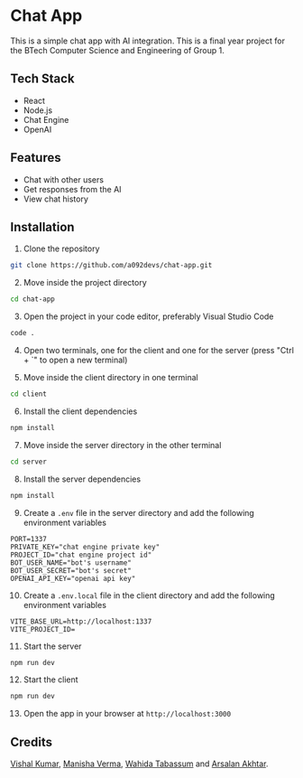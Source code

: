 # Chat App

This is a simple chat app with AI integration. This is a final year project for the BTech Computer Science and Engineering of Group 1.

## Tech Stack

-   React
-   Node.js
-   Chat Engine
-   OpenAI

## Features

-   Chat with other users
-   Get responses from the AI
-   View chat history

## Installation

1. Clone the repository

```bash
git clone https://github.com/a092devs/chat-app.git
```

2. Move inside the project directory

```bash
cd chat-app
```

3. Open the project in your code editor, preferably Visual Studio Code

```bash
code .
```

4. Open two terminals, one for the client and one for the server (press "Ctrl + `" to open a new terminal)

5. Move inside the client directory in one terminal

```bash
cd client
```

6. Install the client dependencies

```bash
npm install
```

7. Move inside the server directory in the other terminal

```bash
cd server
```

8. Install the server dependencies

```bash
npm install
```

9. Create a `.env` file in the server directory and add the following environment variables

```
PORT=1337
PRIVATE_KEY="chat engine private key"
PROJECT_ID="chat engine project id"
BOT_USER_NAME="bot's username"
BOT_USER_SECRET="bot's secret"
OPENAI_API_KEY="openai api key"
```

10. Create a `.env.local` file in the client directory and add the following environment variables

```
VITE_BASE_URL=http://localhost:1337
VITE_PROJECT_ID=
```

11. Start the server

```bash
npm run dev
```

12. Start the client

```bash
npm run dev
```

13. Open the app in your browser at `http://localhost:3000`

## Credits

[Vishal Kumar](https://github.com/itzzmevishal), [Manisha Verma](https://github.com/manishaaverma), [Wahida Tabassum](https://github.com/aarzoonaaz) and [Arsalan Akhtar](https://github.com/a092devs).

